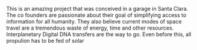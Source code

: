This is an amazing project that was conceived in a garage in Santa Clara. 
The co founders are passionate about their goal of simplifying access to information for all humanity. 
They also believe current modes of space travel are a tremendous waste of energy, time and other resources. Interplanetary Digital DNA transfers are the way to go. 
Even before this, all propulion has to be fed of solar
